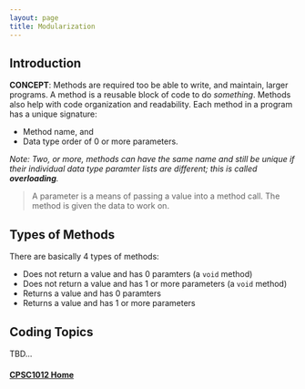 ```yaml
---
layout: page
title: Modularization
---
```

## Introduction
**CONCEPT**: Methods are required too be able to write, and maintain, larger programs. A method is a reusable block of code to do _something_. Methods also help with code organization and readability. Each method in a program has a unique signature:
*  Method name, and
*  Data type order of 0 or more parameters.

_Note: Two, or more, methods can have the same name and still be unique if their individual data type paramter lists are different; this is called **overloading**._

> A parameter is a means of passing a value into a method call. The method is given the data to work on.

## Types of Methods
There are basically 4 types of methods:
*  Does not return a value and has 0 paramters (a `void` method)
*  Does not return a value and has 1 or more parameters (a `void` method)
*  Returns a value and has 0 paramters
*  Returns a value and has 1 or more parameters



## Coding Topics
TBD...

#### [CPSC1012 Home](../)